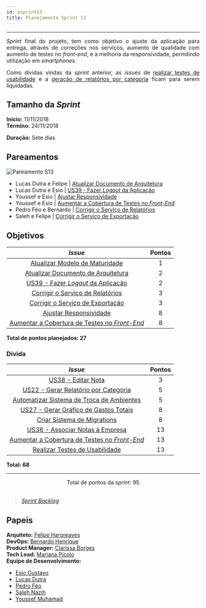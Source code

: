 ```yaml
---
id: psprint13   
title: Planejamento Sprint 13 
---
```


***    

<p align="justify">
<i>Sprint</i> final do projeto, tem como objetivo o ajuste da aplicação para entrega, através de correções nos serviços, aumento de qualidade com aumento de testes no <i>front-end</i>, e a melhoria da responsividade, permitindo utilização em <i>smartphones</i>.
</p>

<p align="justify">
Como dívidas vindas da <i>sprint</i> anterior, as <i>issues</i> de <a href="https://github.com/fga-eps-mds/2018.2-Kalkuli/issues/211" title="Testes de Usabilidade">realizar testes de usabilidade</a> e a <a href="https://github.com/fga-eps-mds/2018.2-Kalkuli/issues/204" title="US22 - Gerar Relatório por Categoria">geração de relatórios por categoria</a> ficam para serem liquidadas.
</p>

## Tamanho da _Sprint_      
**Início:** 11/11/2018   
**Término:** 24/11/2018   

**Duração:** Sete dias   

## Pareamentos   
 
![Pareamento S13](https://user-images.githubusercontent.com/15739610/48971106-ae4ed880-effc-11e8-81d1-2a5c9edb306c.png "Pareamentos Sprint 13")

- Lucas Dutra e Felipe |  [Atualizar Documento de Arquitetura](https://github.com/fga-eps-mds/2018.2-Kalkuli/issues/219)  
- Lucas Dutra e Esio |  [US39 - Fazer _Logout_ da Aplicação](https://github.com/fga-eps-mds/2018.2-Kalkuli/issues/220)   
- Youssef e Esio  |  [Ajustar Responsividade](https://github.com/fga-eps-mds/2018.2-Kalkuli/issues/221)  
- Youssef e Esio |  [Aumentar a Cobertura de Testes no _Front-End_](https://github.com/fga-eps-mds/2018.2-Kalkuli/issues/223)  
- Pedro Féo e Bernardo  |  [Corrigir o Serviço de Relatórios](https://github.com/fga-eps-mds/2018.2-Kalkuli/issues/224)  
- Saleh e Felipe  |  [Corrigir o Serviço de Exportação](https://github.com/fga-eps-mds/2018.2-Kalkuli/issues/225)   

## Objetivos   

|     _Issue_      |    Pontos   |
|:--------------:|:---------:|
|[Atualizar Modelo de Maturidade](https://github.com/fga-eps-mds/2018.2-Kalkuli/issues/222) | 1 |
|[Atualizar Documento de Arquitetura](https://github.com/fga-eps-mds/2018.2-Kalkuli/issues/219) | 2 |
|[US39 - Fazer _Logout_ da Aplicação](https://github.com/fga-eps-mds/2018.2-Kalkuli/issues/220) | 2 |
|[Corrigir o Serviço de Relatórios](https://github.com/fga-eps-mds/2018.2-Kalkuli/issues/224) | 3 |
|[Corrigir o Serviço de Exportação](https://github.com/fga-eps-mds/2018.2-Kalkuli/issues/225) | 3 |
|[Ajustar Responsividade](https://github.com/fga-eps-mds/2018.2-Kalkuli/issues/221) | 8 |
|[Aumentar a Cobertura de Testes no _Front-End_](https://github.com/fga-eps-mds/2018.2-Kalkuli/issues/223) | 8 |


<b>Total de pontos planejados: 27</b>  

### Dívida    

|     _Issue_      |    Pontos   |
|:--------------:|:---------:|
|[US38 - Editar Nota](https://github.com/fga-eps-mds/2018.2-Kalkuli/issues/203) | 3 |
|[US22 - Gerar Relatório por Categoria](https://github.com/fga-eps-mds/2018.2-Kalkuli/issues/204) | 5 |
|[Automatizar Sistema de Troca de Ambientes](https://github.com/fga-eps-mds/2018.2-Kalkuli/issues/209) | 5 |
|[US27 - Gerar Gráfico de Gastos Totais](https://github.com/fga-eps-mds/2018.2-Kalkuli/issues/206) | 8 |
|[Criar Sistema de Migrations](https://app.zenhub.com/workspace/o/fga-eps-mds/2018.2-kalkuli/issues/214)| 8 |
|[US36 - Associar Notas à Empresa](https://github.com/fga-eps-mds/2018.2-Kalkuli/issues/205) | 13 |
|[Aumentar a Cobertura de Testes no _Front-End_](https://github.com/fga-eps-mds/2018.2-Kalkuli/issues/206) | 13 |
|[Realizar Testes de Usabilidade](https://github.com/fga-eps-mds/2018.2-Kalkuli/issues/211)| 13 |

<b>Total: 68</b> 

***

<div style="text-align: center"> Total de pontos da <i>sprint</i>: 95 </div> <br>

> [_Sprint Backlog_](https://github.com/fga-eps-mds/2018.2-Kalkuli/milestone/14)  


## Papeis   


**Arquiteto:** [Felipe Hargreaves](https://github.com/Hargre)   
**DevOps:** [Bernardo Henrique](https://github.com/bernardohrl)  
**Product Manager:** [Clarissa Borges](https://github.com/clarissalimab)    
**Tech Lead:** [Mariana Pícolo](https://github.com/MarianaPicolo)   
**Equipe de Desenvolvimento:** 
- [Esio Gustavo](https://github.com/EsioFreitas)   
- [Lucas Dutra](https://github.com/lucasdutraf)   
- [Pedro Féo](https://github.com/Phe0)   
- [Saleh Nazih](https://github.com/devsalula)
- [Youssef Muhamad](https://github.com/youssef-md)   
